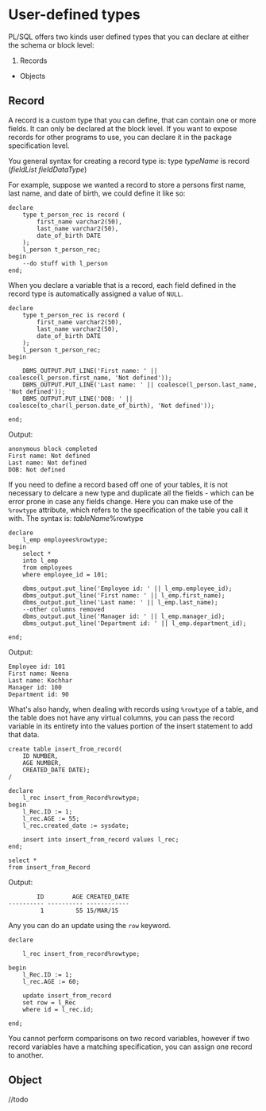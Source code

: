 # User-defined types

PL/SQL offers two kinds user defined types that you can declare at either the schema or block level:

1. Records
* Objects

## Record

A record is a custom type that you can define, that can contain one or more fields. It can only be declared at the block level. If you want to expose records for other programs to use, you can declare it in the package specification level.

You general syntax for creating a record type is: type _typeName_ is record (_fieldList fieldDataType_)

For example, suppose we wanted a record to store a persons first name, last name, and date of birth, we could define it like so:

```plsql
declare
    type t_person_rec is record (
        first_name varchar2(50),
        last_name varchar2(50),
        date_of_birth DATE
    );
    l_person t_person_rec;
begin
    --do stuff with l_person
end;
```

When you declare a variable that is a record, each field defined in the record type is automatically assigned a value of `NULL`.

```plsql
declare
    type t_person_rec is record (
        first_name varchar2(50),
        last_name varchar2(50),
        date_of_birth DATE
    );
    l_person t_person_rec;
begin

    DBMS_OUTPUT.PUT_LINE('First name: ' || coalesce(l_person.first_name, 'Not defined'));
    DBMS_OUTPUT.PUT_LINE('Last name: ' || coalesce(l_person.last_name, 'Not defined'));
    DBMS_OUTPUT.PUT_LINE('DOB: ' || coalesce(to_char(l_person.date_of_birth), 'Not defined'));

end;
```
Output:
```
anonymous block completed
First name: Not defined
Last name: Not defined
DOB: Not defined
```

If you need to define a record based off one of your tables, it is not necessary to delcare a new type and duplicate all the fields - which can be error prone in case any fields change. Here you can make use of the `%rowtype` attribute, which refers to the specification of the table you call it with. The syntax is: _tableName_%rowtype

```plsql
declare
    l_emp employees%rowtype;
begin
    select *
    into l_emp
    from employees
    where employee_id = 101;

    dbms_output.put_line('Employee id: ' || l_emp.employee_id);
    dbms_output.put_line('First name: ' || l_emp.first_name);
    dbms_output.put_line('Last name: ' || l_emp.last_name);
    --other columns removed
    dbms_output.put_line('Manager id: ' || l_emp.manager_id);
    dbms_output.put_line('Department id: ' || l_emp.department_id);

end;
```

Output:
```
Employee id: 101
First name: Neena
Last name: Kochhar
Manager id: 100
Department id: 90
```

What's also handy, when dealing with records using `%rowtype` of a table, and the table does not have any virtual columns, you can pass the record variable in its entirety into the values portion of the insert statement to add that data.

```plsql
create table insert_from_record(
    ID NUMBER,
    AGE NUMBER,
    CREATED_DATE DATE);
/

declare
    l_rec insert_from_Record%rowtype;
begin
    l_Rec.ID := 1;
    l_rec.AGE := 55;
    l_rec.created_date := sysdate;

    insert into insert_from_record values l_rec;
end;

select *
from insert_from_Record
```
Output:
```
        ID        AGE CREATED_DATE
---------- ---------- ------------
         1         55 15/MAR/15

```

Any you can do an update using the `row` keyword.

```plsql
declare

    l_rec insert_from_record%rowtype;

begin
    l_Rec.ID := 1;
    l_rec.AGE := 60;

    update insert_from_record
    set row = l_Rec
    where id = l_rec.id;

end;
```

You cannot perform comparisons on two record variables, however if two record variables have a matching specification, you can assign one record to another.

## Object

//todo
